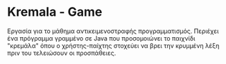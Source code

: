 # Kremala - Game
Εργασία για το μάθημα αντικειμενοστραφής προγραμματισμός. Περιέχει ένα πρόγραμμα γραμμένο σε Java  που προσομοιώνει το παιχνίδι "κρεμάλα" όπου
ο χρήστης-παίχτης στοχεύει να βρει την κρυμμένη λέξη πριν του τελειώσουν οι προσπάθειες. 

